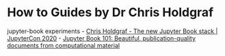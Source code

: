# How to Guides by Dr Chris Holdgraf

jupyter-book experiments
    - [Chris Holdgraf - The new Jupyter Book stack | JupyterCon 2020](https://youtu.be/2Z7wDaYt53Y)
    - [Jupyter Book 101: Beautiful, publication-quality documents from computational material](https://youtu.be/lZ2FHTkyaMU)

